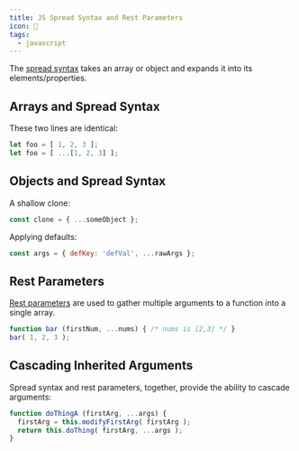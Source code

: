 ```yaml
---
title: JS Spread Syntax and Rest Parameters
icon: 🧈
tags:
  - javascript
---
```


The [spread syntax](https://developer.mozilla.org/en-US/docs/Web/JavaScript/Reference/Operators/Spread_syntax) takes an array or object and expands it into its elements/properties.

## Arrays and Spread Syntax

These two lines are identical:

```js
let foo = [ 1, 2, 3 ];
let foo = [ ...[1, 2, 3] ];
```
## Objects and Spread Syntax

A shallow clone:

```js
const clone = { ...someObject };
```

Applying defaults:

```js
const args = { defKey: 'defVal', ...rawArgs };
```

## Rest Parameters

[Rest parameters](https://developer.mozilla.org/en-US/docs/Web/JavaScript/Reference/Functions/rest_parameters) are used to gather multiple arguments to a function into a single array.

```js
function bar (firstNum, ...nums) { /* nums is [2,3] */ }
bar( 1, 2, 3 );
```

## Cascading Inherited Arguments

Spread syntax and rest parameters, together, provide the ability to cascade arguments:

```js
function doThingA (firstArg, ...args) {
  firstArg = this.modifyFirstArg( firstArg );
  return this.doThing( firstArg, ...args );
}
```


